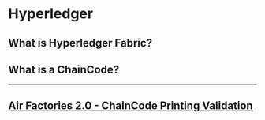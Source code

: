 # Hyperledger

## What is Hyperledger Fabric?

## What is a ChainCode?

---

## [Air Factories 2.0 - ChainCode Printing Validation](link)